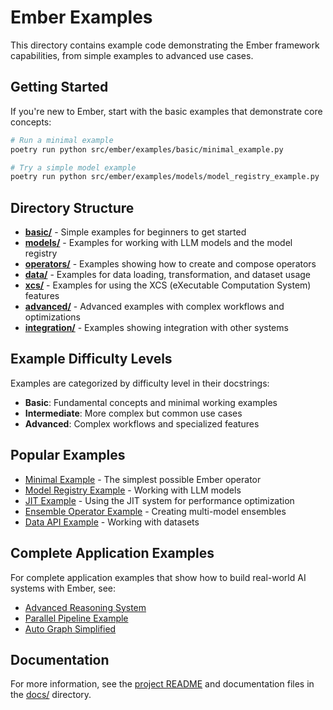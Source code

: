 # Ember Examples

This directory contains example code demonstrating the Ember framework capabilities, from simple examples to advanced use cases.

## Getting Started

If you're new to Ember, start with the basic examples that demonstrate core concepts:

```bash
# Run a minimal example
poetry run python src/ember/examples/basic/minimal_example.py

# Try a simple model example
poetry run python src/ember/examples/models/model_registry_example.py
```

## Directory Structure

- **[basic/](./basic/)** - Simple examples for beginners to get started
- **[models/](./models/)** - Examples for working with LLM models and the model registry
- **[operators/](./operators/)** - Examples showing how to create and compose operators
- **[data/](./data/)** - Examples for data loading, transformation, and dataset usage
- **[xcs/](./xcs/)** - Examples for using the XCS (eXecutable Computation System) features
- **[advanced/](./advanced/)** - Advanced examples with complex workflows and optimizations
- **[integration/](./integration/)** - Examples showing integration with other systems

## Example Difficulty Levels

Examples are categorized by difficulty level in their docstrings:

- **Basic**: Fundamental concepts and minimal working examples
- **Intermediate**: More complex but common use cases
- **Advanced**: Complex workflows and specialized features

## Popular Examples

- [Minimal Example](./basic/minimal_example.py) - The simplest possible Ember operator
- [Model Registry Example](./models/model_registry_example.py) - Working with LLM models
- [JIT Example](./xcs/jit_example.py) - Using the JIT system for performance optimization
- [Ensemble Operator Example](./operators/ensemble_operator_example.py) - Creating multi-model ensembles
- [Data API Example](./data/data_api_example.py) - Working with datasets

## Complete Application Examples

For complete application examples that show how to build real-world AI systems with Ember, see:

- [Advanced Reasoning System](./advanced/reasoning_system.py)
- [Parallel Pipeline Example](./advanced/parallel_pipeline_example.py)
- [Auto Graph Simplified](./xcs/auto_graph_simplified.py)

## Documentation

For more information, see the [project README](../../../../README.md) and documentation files in the [docs/](../../../../docs/) directory.
